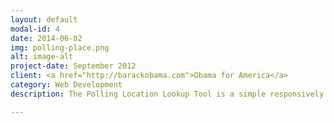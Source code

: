 ```yaml
---
layout: default
modal-id: 4
date: 2014-06-02
img: polling-place.png
alt: image-alt
project-date: September 2012
client: <a href="http://barackobama.com">Obama for America</a>
category: Web Development
description: The Polling Location Lookup Tool is a simple responsively designed site allowing voters to find the closest polling location to their current location or address. This tool uses geolocation and GIS to empower voters to locate the easiest site for them to use to cast their vote. This product was developed with Nevada in mind, and accommodates Nevada's unique early voting system. Even though early voting locations vary by day, the Polling Location Lookup always allows voters to find the closest open polling location to them each day. The functions of this tool are modular, and can operate as a stand alone site or they can be embedded in existing sites or resources. This tool was used in Nevada by President Barack Obama's Re-Election Campaign in 2012.

---
```

